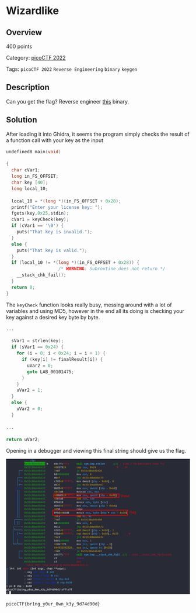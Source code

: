 
# Wizardlike #

## Overview ##

400 points

Category: [picoCTF 2022](../)

Tags: `picoCTF 2022` `Reverse Engineering` `binary` `keygen`

## Description ##

Can you get the flag?
Reverse engineer [this](https://artifacts.picoctf.net/c/53/keygenme) binary.

## Solution ##

After loading it into Ghidra, it seems the program simply checks the result of a function call with your key as the input

```c
undefined8 main(void)

{
  char cVar1;
  long in_FS_OFFSET;
  char key [40];
  long local_10;
  
  local_10 = *(long *)(in_FS_OFFSET + 0x28);
  printf("Enter your license key: ");
  fgets(key,0x25,stdin);
  cVar1 = keyCheck(key);
  if (cVar1 == '\0') {
    puts("That key is invalid.");
  }
  else {
    puts("That key is valid.");
  }
  if (local_10 != *(long *)(in_FS_OFFSET + 0x28)) {
                    /* WARNING: Subroutine does not return */
    __stack_chk_fail();
  }
  return 0;
}
```

The `keyCheck` function looks really busy, messing around with a lot of variables and using MD5, however in the end all its doing is checking your key against a desired key byte by byte. 


```c
...

  sVar1 = strlen(key);
  if (sVar1 == 0x24) {
    for (i = 0; i < 0x24; i = i + 1) {
      if (key[i] != finalResult[i]) {
        uVar2 = 0;
        goto LAB_00101475;
      }
    }
    uVar2 = 1;
  }
  else {
    uVar2 = 0;
  }

...

return uVar2;
```

Opening in a debugger and viewing this final string should give us the flag.

![solution](images/solve.png)

`picoCTF{br1ng_y0ur_0wn_k3y_9d74d90d}`
